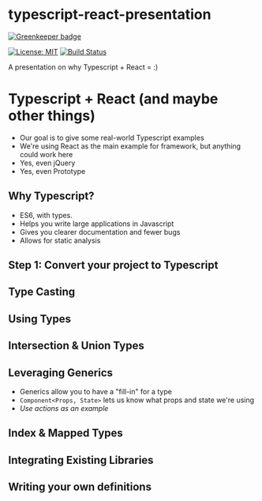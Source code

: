 # typescript-react-presentation

[![Greenkeeper badge](https://badges.greenkeeper.io/EmmaRamirez/typescript-react-presentation.svg)](https://greenkeeper.io/)

[![License: MIT](https://img.shields.io/badge/License-MIT-yellow.svg)](https://opensource.org/licenses/MIT)
[![Build Status](https://travis-ci.org/EmmaRamirez/typescript-react-presentation.svg?branch=master)](https://travis-ci.org/EmmaRamirez/typescript-react-presentation)


A presentation on why Typescript + React = :)

# Typescript + React (and maybe other things)
- Our goal is to give some real-world Typescript examples
- We're using React as the main example for framework, but anything could work here
- Yes, even jQuery
- Yes, even Prototype

## Why Typescript?
- ES6, with types.
- Helps you write large applications in Javascript
- Gives you clearer documentation and fewer bugs
- Allows for static analysis

## Step 1: Convert your project to Typescript


## Type Casting

## Using Types

## Intersection & Union Types

## Leveraging Generics
- Generics allow you to have a "fill-in" for a type
- `Component<Props, State>` lets us know what props and state we're using
- *Use actions as an example*

## Index & Mapped Types

## Integrating Existing Libraries

## Writing your own definitions

